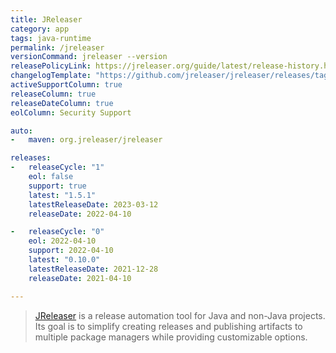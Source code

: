 ```yaml
---
title: JReleaser
category: app
tags: java-runtime
permalink: /jreleaser
versionCommand: jreleaser --version
releasePolicyLink: https://jreleaser.org/guide/latest/release-history.html
changelogTemplate: "https://github.com/jreleaser/jreleaser/releases/tag/v__LATEST__"
activeSupportColumn: true
releaseColumn: true
releaseDateColumn: true
eolColumn: Security Support

auto:
-   maven: org.jreleaser/jreleaser

releases:
-   releaseCycle: "1"
    eol: false
    support: true
    latest: "1.5.1"
    latestReleaseDate: 2023-03-12
    releaseDate: 2022-04-10

-   releaseCycle: "0"
    eol: 2022-04-10
    support: 2022-04-10
    latest: "0.10.0"
    latestReleaseDate: 2021-12-28
    releaseDate: 2021-04-10

---
```


> [JReleaser](https://jreleaser.org/) is a release automation tool for Java and non-Java projects.
> Its goal is to simplify creating releases and publishing artifacts to multiple package
> managers while providing customizable options.
